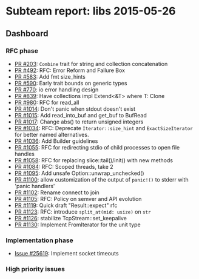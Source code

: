 # Subteam report: libs 2015-05-26

## Dashboard

### RFC phase

- [PR #203](https://github.com/rust-lang/rfcs/pull/203):
  `Combine` trait for string and collection concatenation
- [PR #492](https://github.com/rust-lang/rfcs/pull/492):
  RFC: Error Reform and Failure Box
- [PR #583](https://github.com/rust-lang/rfcs/pull/583):
  Add fmt size_hints
- [PR #590](https://github.com/rust-lang/rfcs/pull/590):
  Early trait bounds on generic types
- [PR #770](https://github.com/rust-lang/rfcs/pull/770):
  io error handling design
- [PR #839](https://github.com/rust-lang/rfcs/pull/839):
  Have collections impl Extend<&T> where T: Clone
- [PR #980](https://github.com/rust-lang/rfcs/pull/980):
  RFC for read_all
- [PR #1014](https://github.com/rust-lang/rfcs/pull/1014):
  Don't panic when stdout doesn't exist
- [PR #1015](https://github.com/rust-lang/rfcs/pull/1015):
  Add read_into_buf and get_buf to BufRead
- [PR #1017](https://github.com/rust-lang/rfcs/pull/1017):
  Change abs() to return unsigned integers
- [PR #1034](https://github.com/rust-lang/rfcs/pull/1034):
  RFC: Deprecate `Iterator::size_hint` and `ExactSizeIterator` for better named alternatives.
- [PR #1036](https://github.com/rust-lang/rfcs/pull/1036):
  Add Builder guidelines
- [PR #1055](https://github.com/rust-lang/rfcs/pull/1055):
  RFC for redirecting stdio of child processes to open file handles
- [PR #1058](https://github.com/rust-lang/rfcs/pull/1058):
  RFC for replacing slice::tail()/init() with new methods
- [PR #1084](https://github.com/rust-lang/rfcs/pull/1084):
  RFC: Scoped threads, take 2
- [PR #1095](https://github.com/rust-lang/rfcs/pull/1095):
  Add unsafe Option::unwrap_unchecked()
- [PR #1100](https://github.com/rust-lang/rfcs/pull/1100):
  allow customization of the output of `panic!()` to stderr with 'panic handlers'
- [PR #1102](https://github.com/rust-lang/rfcs/pull/1102):
  Rename connect to join
- [PR #1105](https://github.com/rust-lang/rfcs/pull/1105):
  RFC: Policy on semver and API evolution
- [PR #1119](https://github.com/rust-lang/rfcs/pull/1119):
  Quick draft "Result::expect" rfc
- [PR #1123](https://github.com/rust-lang/rfcs/pull/1123):
  RFC: introduce `split_at(mid: usize)` on `str`
- [PR #1126](https://github.com/rust-lang/rfcs/pull/1126):
  stabilize TcpStream::set_keepalive
- [PR #1130](https://github.com/rust-lang/rfcs/pull/1130):
  Implement FromIterator for the unit type

### Implementation phase

- [Issue #25619](https://github.com/rust-lang/rust/issues/25619):
  Implement socket timeouts

### High priority issues

